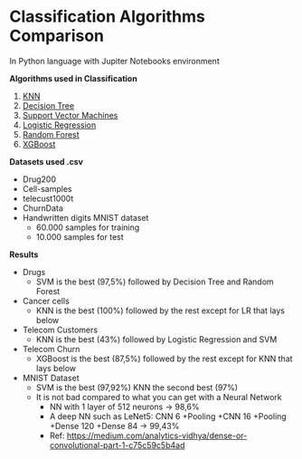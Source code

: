 # Classification Algorithms Comparison
In Python language with Jupiter Notebooks environment

**Algorithms used in Classification**   
1. [KNN](#id1)
2. [Decision Tree](#id2)
3. [Support Vector Machines](#id3)
4. [Logistic Regression](#id4)
5. [Random Forest](#id5)
6. [XGBoost](#id6)

**Datasets used .csv**
- Drug200
- Cell-samples
- telecust1000t
- ChurnData
- Handwritten digits MNIST dataset
  + 60.000 samples for training
  + 10.000 samples for test
  
**Results**
- Drugs
  + SVM is the best (97,5%) followed by Decision Tree and Random Forest
- Cancer cells
  + KNN is the best (100%) followed by the rest except for LR that lays below
- Telecom Customers
  + KNN is the best (43%) followed by Logistic Regression and SVM
- Telecom Churn
  + XGBoost is the best (87,5%) followed by the rest except for KNN that lays below
- MNIST Dataset
  + SVM is the best (97,92%) KNN the second best (97%)
  + It is not bad compared to what you can get with a Neural Network 
    - NN with 1 layer of 512 neurons -> 98,6%
    - A deep NN such as LeNet5: CNN 6 +Pooling +CNN 16 +Pooling +Dense 120 +Dense 84 -> 99,43%
    - Ref: https://medium.com/analytics-vidhya/dense-or-convolutional-part-1-c75c59c5b4ad
    
